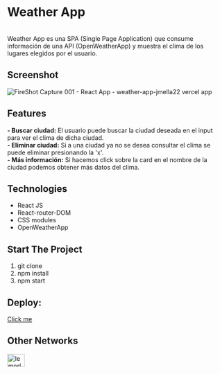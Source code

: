 # Weather App
</br>
Weather App es una SPA (Single Page Application) que consume información de una API (OpenWeatherApp) y muestra el clima de los lugares elegidos por el usuario.

## Screenshot

![FireShot Capture 001 - React App - weather-app-jmella22 vercel app](https://user-images.githubusercontent.com/96703265/170805545-de62bc5f-f010-4b14-b0c1-53f511f3b69b.png)
</br>

## Features

**- Buscar ciudad:** El usuario puede buscar la ciudad deseada en el input para ver el clima de dicha ciudad. </br>
**- Eliminar ciudad:** Si a una ciudad ya no se desea consultar el clima se puede eliminar presionando la 'x'.</br>
**- Más información:** Si hacemos click sobre la card en el nombre de la ciudad podemos obtener más datos del clima.</br>

## Technologies

- React JS
- React-router-DOM
- CSS modules
- OpenWeatherApp

## Start The Project

1. git clone
2. npm install
3. npm start

## Deploy:
<a href="https://weather-app-jmella22.vercel.app/" target="blank">Click me<a/>
  
## Other Networks
  
   <a href="https://linkedin.com/in/josemellar" target="blank"><img align="center" src="https://raw.githubusercontent.com/rahuldkjain/github-profile-readme-generator/master/src/images/icons/Social/linked-in-alt.svg" alt="lemorles" height="30" width="40" /></a>
